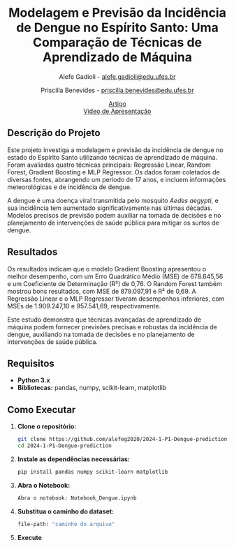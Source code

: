 <div align="center">
<h1> Modelagem e Previsão da Incidência de Dengue no Espírito Santo: Uma Comparação de Técnicas de Aprendizado de Máquina</h1>

<!-- <--!span><font size="5", > Efficient and Robust 2D-to-BEV Representation Learning via Geometry-guided Kernel Transformer
</font></span> -->

Alefe Gadioli - alefe.gadioli@edu.ufes.br

Priscilla Benevides - priscilla.benevides@edu.ufes.br
<!-- <a href="https://scholar.google.com/citations?user=pCY-bikAAAAJ&hl=zh-CN">Jinwei Yuan</a> -->
<div><a href="https://github.com/intel-comp-saude-ufes/2024-1-P1-Dengue-prediction/blob/main/1%C2%AA_Projeto_Intelige%CC%82ncia_Computacional_em_Sau%CC%81de.pdf"> Artigo </a> </div> 

<div><a href="https://youtu.be/u0VNPSf90hY"> Video de Apresentação </a> </div> 

</div>

## Descrição do Projeto

Este projeto investiga a modelagem e previsão da incidência de dengue no estado do Espírito Santo utilizando técnicas de aprendizado de máquina. Foram avaliadas quatro técnicas principais: Regressão Linear, Random Forest, Gradient Boosting e MLP Regressor. Os dados foram coletados de diversas fontes, abrangendo um período de 17 anos, e incluem informações meteorológicas e de incidência de dengue.

A dengue é uma doença viral transmitida pelo mosquito *Aedes aegypti*, e sua incidência tem aumentado significativamente nas últimas décadas. Modelos precisos de previsão podem auxiliar na tomada de decisões e no planejamento de intervenções de saúde pública para mitigar os surtos de dengue.

## Resultados

Os resultados indicam que o modelo Gradient Boosting apresentou o melhor desempenho, com um Erro Quadrático Médio (MSE) de 678.645,56 e um Coeficiente de Determinação (R²) de 0,76. O Random Forest também mostrou bons resultados, com MSE de 879.097,91 e R² de 0,69. A Regressão Linear e o MLP Regressor tiveram desempenhos inferiores, com MSEs de 1.909.247,10 e 957.541,69, respectivamente.

Este estudo demonstra que técnicas avançadas de aprendizado de máquina podem fornecer previsões precisas e robustas da incidência de dengue, auxiliando na tomada de decisões e no planejamento de intervenções de saúde pública.

## Requisitos

- **Python 3.x**
- **Bibliotecas:** pandas, numpy, scikit-learn, matplotlib

## Como Executar

1. **Clone o repositório:**
    ```bash
    git clone https://github.com/alefeg2020/2024-1-P1-Dengue-prediction.git
    cd 2024-1-P1-Dengue-prediction
    ```

2. **Instale as dependências necessárias:**
    ```bash
    pip install pandas numpy scikit-learn matplotlib
    ```

3. **Abra o Notebook:**
    ```bash
    Abra o notebook: Notebook_Dengue.ipynb
    ```
  
4. **Substitua o caminho do dataset:**
    ```bash
    file-path: "caminho do arquivo"
    ```
5. **Execute**
